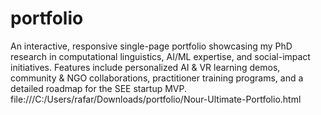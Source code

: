 # portfolio
An interactive, responsive single-page portfolio showcasing my PhD research in computational linguistics, AI/ML expertise, and social-impact initiatives. Features include personalized AI &amp; VR learning demos, community &amp; NGO collaborations, practitioner training programs, and a detailed roadmap for the SEE startup MVP. 
file:///C:/Users/rafar/Downloads/portfolio/Nour-Ultimate-Portfolio.html
